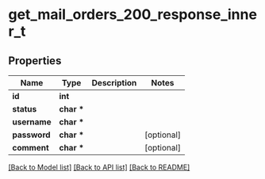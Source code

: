 # get_mail_orders_200_response_inner_t

## Properties
Name | Type | Description | Notes
------------ | ------------- | ------------- | -------------
**id** | **int** |  | 
**status** | **char \*** |  | 
**username** | **char \*** |  | 
**password** | **char \*** |  | [optional] 
**comment** | **char \*** |  | [optional] 

[[Back to Model list]](../README.md#documentation-for-models) [[Back to API list]](../README.md#documentation-for-api-endpoints) [[Back to README]](../README.md)


